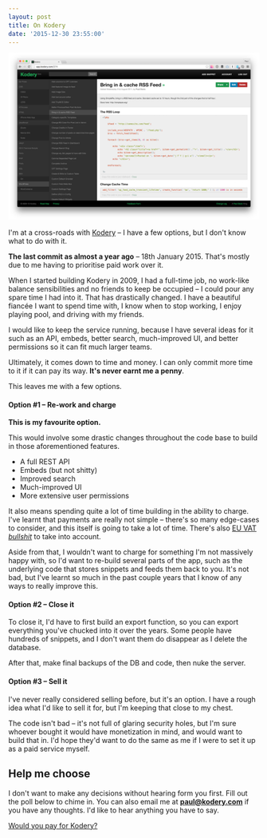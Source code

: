 ```yaml
---
layout: post
title: On Kodery
date: '2015-12-30 23:55:00'
---
```


![Kodery](/images/kodery.png)

I'm at a cross-roads with [Kodery](http://kodery.com) – I have a few options, but I don't know what to do with it.

**The last commit as almost a year ago** – 18th January 2015. That's mostly due to me having to prioritise paid work over it.

When I started building Kodery in 2009, I had a full-time job, no work-like balance sensibilities and no friends to keep be occupied – I could pour any spare time I had into it. That has drastically changed. I have a beautiful fiancée I want to spend time with, I know when to stop working, I enjoy playing pool, and driving with my friends.

I would like to keep the service running, because I have several ideas for it such as an API, embeds, better search, much-improved UI, and better permissions so it can fit much larger teams.

Ultimately, it comes down to time and money. I can only commit more time to it if it can pay its way. **It's never earnt me a penny**.

This leaves me with a few options.

#### Option #1 – Re-work and charge

**This is my favourite option.**

This would involve some drastic changes throughout the code base to build in those aforementioned features.

* A full REST API
* Embeds (but not shitty)
* Improved search
* Much-improved UI
* More extensive user permissions

It also means spending quite a lot of time building in the ability to charge. I've learnt that payments are really not simple – there's so many edge-cases to consider, and this itself is going to take a lot of time. There's also [EU VAT](https://en.wikipedia.org/wiki/European_Union_value_added_tax) [_bullshit_](https://rachelandrew.co.uk/archives/2014/10/13/the-horrible-implications-of-the-eu-vat-place-of-supply-change/) to take into account.

Aside from that, I wouldn't want to charge for something I'm not massively happy with, so I'd want to re-build several parts of the app, such as the underlying code that stores snippets and feeds them back to you. It's not bad, but I've learnt so much in the past couple years that I know of any ways to really improve this.

#### Option #2 – Close it

To close it, I'd have to first build an export function, so you can export everything you've chucked into it over the years. Some people have hundreds of snippets, and I don't want them do disappear as I delete the database.

After that, make final backups of the DB and code, then nuke the server.

#### Option #3 – Sell it

I've never really considered selling before, but it's an option. I have a rough idea what I'd like to sell it for, but I'm keeping that close to my chest.

The code isn't bad – it's not full of glaring security holes, but I'm sure whoever bought it would have monetization in mind, and would want to build that in. I'd hope they'd want to do the same as me if I were to set it up as a paid service myself.

## Help me choose

I don't want to make any decisions without hearing form you first. Fill out the poll below to chime in. You can also email me at **[paul@kodery.com](mailto:paul@kodery.com)** if you have any thoughts. I'd like to hear anything you have to say.

<style>
    @media only screen and (max-width: 650px) {
        .pds-box {width: 100% !important;}
    }
    .pds-box {
        background: #DFEDFB !important;
        border: 1px solid #4A90E2 !important;
    }
</style>
<script type="text/javascript" charset="utf-8" src="https://secure.polldaddy.com/p/9251811.js"></script>
<noscript><a href="https://polldaddy.com/poll/9251811/">Would you pay for Kodery?</a></noscript>